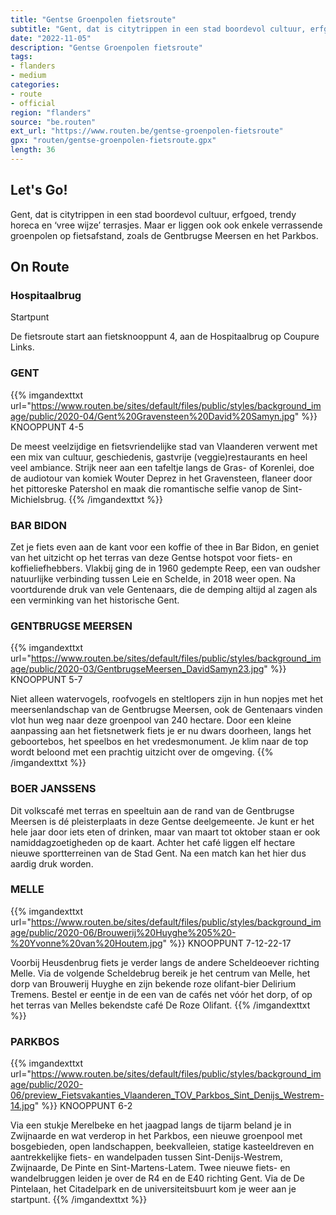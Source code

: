```yaml
---
title: "Gentse Groenpolen fietsroute"
subtitle: "Gent, dat is citytrippen in een stad boordevol cultuur, erfgoed, trendy horeca en ‘vree wijze’ terrasjes"
date: "2022-11-05"
description: "Gentse Groenpolen fietsroute"
tags:
- flanders
- medium
categories:
- route
- official
region: "flanders"
source: "be.routen"
ext_url: "https://www.routen.be/gentse-groenpolen-fietsroute"
gpx: "routen/gentse-groenpolen-fietsroute.gpx"
length: 36
---
```


## Let's Go!

Gent, dat is citytrippen in een stad boordevol cultuur, erfgoed, trendy horeca en ‘vree wijze’ terrasjes. Maar er liggen ook ook enkele verrassende groenpolen op fietsafstand, zoals de Gentbrugse Meersen en het Parkbos.

## On Route

### Hospitaalbrug

Startpunt

De fietsroute start aan fietsknooppunt 4, aan de Hospitaalbrug op Coupure Links.

### GENT

{{% imgandexttxt url="https://www.routen.be/sites/default/files/public/styles/background_image/public/2020-04/Gent%20Gravensteen%20David%20Samyn.jpg" %}}
KNOOPPUNT 4-5

De meest veelzijdige en fietsvriendelijke stad van Vlaanderen verwent met een mix van cultuur, geschiedenis, gastvrije (veggie)restaurants en heel veel ambiance. Strijk neer aan een tafeltje langs de Gras- of Korenlei, doe de audiotour van komiek Wouter Deprez in het Gravensteen, flaneer door het pittoreske Patershol en maak die romantische selfie vanop de Sint-Michielsbrug.
{{% /imgandexttxt %}}

### BAR BIDON 

Zet je fiets even aan de kant voor een koffie of thee in Bar Bidon, en geniet van het uitzicht op het terras van deze Gentse hotspot voor fiets- en koffieliefhebbers. Vlakbij ging de in 1960 gedempte Reep, een van oudsher natuurlijke verbinding tussen Leie en Schelde, in 2018 weer open. Na voortdurende druk van vele Gentenaars, die de demping altijd al zagen als een verminking van het historische Gent.

### GENTBRUGSE MEERSEN

{{% imgandexttxt url="https://www.routen.be/sites/default/files/public/styles/background_image/public/2020-03/GentbrugseMeersen_DavidSamyn23.jpg" %}}
KNOOPPUNT 5-7

Niet alleen watervogels, roofvogels en steltlopers zijn in hun nopjes met het meersenlandschap van de Gentbrugse Meersen, ook de Gentenaars vinden vlot hun weg naar deze groenpool van 240 hectare. Door een kleine aanpassing aan het fietsnetwerk fiets je er nu dwars doorheen, langs het geboortebos, het speelbos en het vredesmonument. Je klim naar de top wordt beloond met een prachtig uitzicht over de omgeving.
{{% /imgandexttxt %}}

### BOER JANSSENS

Dit volkscafé met terras en speeltuin aan de rand van de Gentbrugse Meersen is dé pleisterplaats in deze Gentse deelgemeente. Je kunt er het hele jaar door iets eten of drinken, maar van maart tot oktober staan er ook namiddagzoetigheden op de kaart. Achter het café liggen elf hectare nieuwe sportterreinen van de Stad Gent. Na een match kan het hier dus aardig druk worden.

### MELLE

{{% imgandexttxt url="https://www.routen.be/sites/default/files/public/styles/background_image/public/2020-06/Brouwerij%20Huyghe%205%20-%20Yvonne%20van%20Houtem.jpg" %}}
KNOOPPUNT 7-12-22-17

Voorbij Heusdenbrug fiets je verder langs de andere Scheldeoever richting Melle. Via de volgende Scheldebrug bereik je het centrum van Melle, het dorp van Brouwerij Huyghe en zijn bekende roze olifant-bier Delirium Tremens. Bestel er eentje in de een van de cafés net vóór het dorp, of op het terras van Melles bekendste café De Roze Olifant.
{{% /imgandexttxt %}}

### PARKBOS

{{% imgandexttxt url="https://www.routen.be/sites/default/files/public/styles/background_image/public/2020-06/preview_Fietsvakanties_Vlaanderen_TOV_Parkbos_Sint_Denijs_Westrem-14.jpg" %}}
KNOOPPUNT 6-2

Via een stukje Merelbeke en het jaagpad langs de tijarm beland je in Zwijnaarde en wat verderop in het Parkbos, een nieuwe groenpool met bosgebieden, open landschappen, beekvalleien, statige kasteeldreven en aantrekkelijke fiets- en wandelpaden tussen Sint-Denijs-Westrem, Zwijnaarde, De Pinte en Sint-Martens-Latem. Twee nieuwe fiets- en wandelbruggen leiden je over de R4 en de E40 richting Gent. Via de De Pintelaan, het Citadelpark en de universiteitsbuurt kom je weer aan je startpunt.
{{% /imgandexttxt %}}


